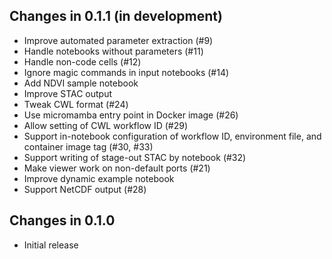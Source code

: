 ## Changes in 0.1.1 (in development)

* Improve automated parameter extraction (#9)
* Handle notebooks without parameters (#11)
* Handle non-code cells (#12)
* Ignore magic commands in input notebooks (#14)
* Add NDVI sample notebook
* Improve STAC output
* Tweak CWL format (#24)
* Use micromamba entry point in Docker image (#26)
* Allow setting of CWL workflow ID (#29)
* Support in-notebook configuration of workflow ID, environment file,
  and container image tag (#30, #33)
* Support writing of stage-out STAC by notebook (#32)
* Make viewer work on non-default ports (#21)
* Improve dynamic example notebook
* Support NetCDF output (#28)

## Changes in 0.1.0

* Initial release
